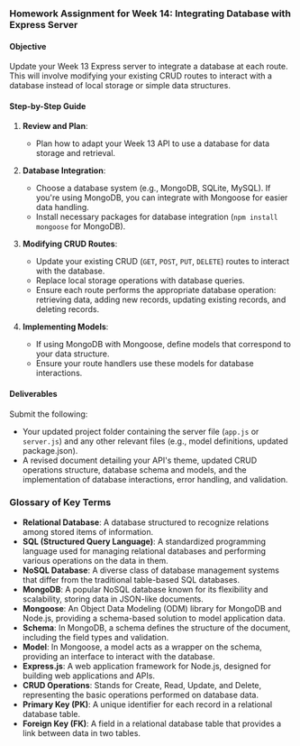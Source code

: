 ### Homework Assignment for Week 14: Integrating Database with Express Server

#### Objective
Update your Week 13 Express server to integrate a database at each route. This will involve modifying your existing CRUD routes to interact with a database instead of local storage or simple data structures.

#### Step-by-Step Guide

1. **Review and Plan**: 
   - Plan how to adapt your Week 13 API to use a database for data storage and retrieval.

2. **Database Integration**:
   - Choose a database system (e.g., MongoDB, SQLite, MySQL). If you're using MongoDB, you can integrate with Mongoose for easier data handling.
   - Install necessary packages for database integration (`npm install mongoose` for MongoDB).

3. **Modifying CRUD Routes**:
   - Update your existing CRUD (`GET`, `POST`, `PUT`, `DELETE`) routes to interact with the database.
   - Replace local storage operations with database queries.
   - Ensure each route performs the appropriate database operation: retrieving data, adding new records, updating existing records, and deleting records.

4. **Implementing Models**:
   - If using MongoDB with Mongoose, define models that correspond to your data structure.
   - Ensure your route handlers use these models for database interactions.

#### Deliverables
Submit the following:
- Your updated project folder containing the server file (`app.js` or `server.js`) and any other relevant files (e.g., model definitions, updated package.json).
- A revised document detailing your API's theme, updated CRUD operations structure, database schema and models, and the implementation of database interactions, error handling, and validation.

### Glossary of Key Terms
- **Relational Database**: A database structured to recognize relations among stored items of information.
- **SQL (Structured Query Language)**: A standardized programming language used for managing relational databases and performing various operations on the data in them.
- **NoSQL Database**: A diverse class of database management systems that differ from the traditional table-based SQL databases.
- **MongoDB**: A popular NoSQL database known for its flexibility and scalability, storing data in JSON-like documents.
- **Mongoose**: An Object Data Modeling (ODM) library for MongoDB and Node.js, providing a schema-based solution to model application data.
- **Schema**: In MongoDB, a schema defines the structure of the document, including the field types and validation.
- **Model**: In Mongoose, a model acts as a wrapper on the schema, providing an interface to interact with the database.
- **Express.js**: A web application framework for Node.js, designed for building web applications and APIs.
- **CRUD Operations**: Stands for Create, Read, Update, and Delete, representing the basic operations performed on database data.
- **Primary Key (PK)**: A unique identifier for each record in a relational database table.
- **Foreign Key (FK)**: A field in a relational database table that provides a link between data in two tables.